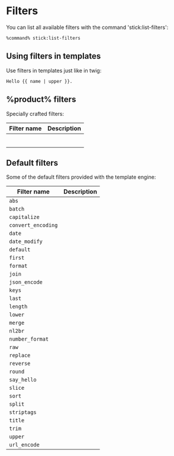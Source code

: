 # Filters

You can list all available filters with the command 'stick:list-filters':

```
%command% stick:list-filters
```

## Using filters in templates

Use filters in templates just like in twig:

```
Hello {{ name | upper }}.
```

## %product% filters

Specially crafted filters:

| Filter name | Description |
|-------------|-------------|
|             |             |
|             |             |
|             |             |
|             |             |
|             |             |
|             |             |

## Default filters

Some of the default filters provided with the template engine:

| Filter name         | Description |
|---------------------|-------------|
| `abs`               |             |
| `batch`             |             |
| `capitalize`        |             |
| `convert_encoding`  |             |
| `date`              |             |
| `date_modify`       |             |
| `default`           |             |
| `first`             |             |
| `format`            |             |
| `join`              |             |
| `json_encode`       |             |
| `keys`              |             |
| `last`              |             |
| `length`            |             |
| `lower`             |             |
| `merge`             |             |
| `nl2br`             |             |
| `number_format`     |             |
| `raw`               |             |
| `replace`           |             |
| `reverse`           |             |
| `round`             |             |
| `say_hello`         |             |
| `slice`             |             |
| `sort`              |             |
| `split`             |             |
| `striptags`         |             |
| `title`             |             |
| `trim`              |             |
| `upper`             |             |
| `url_encode`        |             |